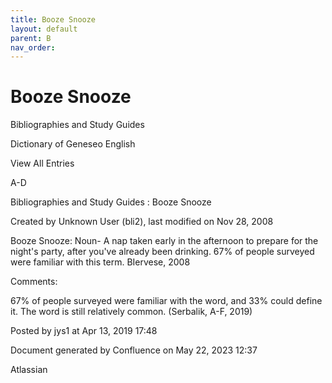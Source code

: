 ```yaml
---
title: Booze Snooze
layout: default
parent: B
nav_order:
---
```


# Booze Snooze

Bibliographies and Study Guides

Dictionary of Geneseo English

View All Entries

A-D

Bibliographies and Study Guides : Booze Snooze

Created by  Unknown User (bli2), last modified on Nov 28, 2008

Booze Snooze: Noun- A nap taken early in the afternoon to prepare for the night's party, after you've already been drinking. 67% of people surveyed were familiar with this term. BIervese, 2008 

Comments:

67% of people surveyed were familiar with the word, and 33% could define it. The word is still relatively common. (Serbalik, A-F, 2019)

Posted by jys1 at Apr 13, 2019 17:48

Document generated by Confluence on May 22, 2023 12:37

Atlassian
